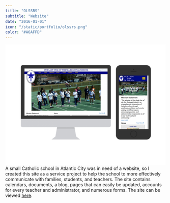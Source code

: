 ```yaml
---
title: "OLSSRS"
subtitle: "Website"
date: "2016-01-01"
icon: "/static/portfolio/olssrs.png"
color: "#A6AFFD"
---
```

![Screenshot](./screenshot.png)
A small Catholic school in Atlantic City was in need of a website, so I created this site as a service project to help the school to more effectively communicate with families, students, and teachers. The site contains calendars, documents, a blog, pages that can easily be updated, accounts for every teacher and administrator, and numerous forms. The site can be viewed [here](http://olssac.org/).